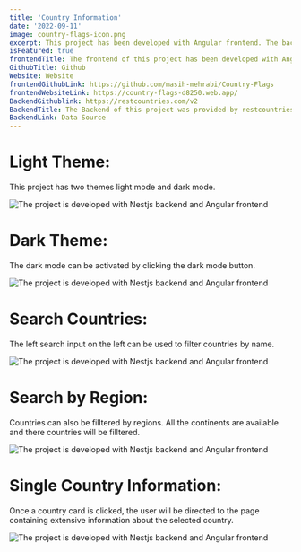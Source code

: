 ```yaml
---
title: 'Country Information'
date: '2022-09-11'
image: country-flags-icon.png
excerpt: This project has been developed with Angular frontend. The backend of this project is an open source RestApi. For complete documentation of this project Click here. 
isFeatured: true
frontendTitle: The frontend of this project has been developed with Angular and deployed on Firebase. The code can be viewd on github and the website can be visited with the following links 
GithubTitle: Github
Website: Website
frontendGithubLink: https://github.com/masih-mehrabi/Country-Flags
frontendWebsiteLink: https://country-flags-d8250.web.app/
BackendGithublink: https://restcountries.com/v2
BackendTitle: The Backend of this project was provided by restcountries.com. They provide routes, using which factual data can be retreived. Their services are open source and free to use
BackendLink: Data Source
---
```






# Light Theme:

This project has two themes light mode and dark mode.

![The project is developed with Nestjs backend and Angular frontend](light-theme.png)

# Dark Theme:

The dark mode can be activated by clicking the dark mode button.

![The project is developed with Nestjs backend and Angular frontend](Dark-theme.png)

# Search Countries:

The left search input on the left can be used to filter countries by name.

![The project is developed with Nestjs backend and Angular frontend](search.png)

# Search by Region:

Countries can also be filltered by regions. All the continents are available and there countries will be filltered.

![The project is developed with Nestjs backend and Angular frontend](filter-by-region.png)

# Single Country Information:

Once a country card is clicked, the user will be directed to the page containing extensive information about the selected country.

![The project is developed with Nestjs backend and Angular frontend](single-country-info.png)